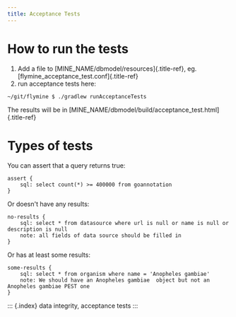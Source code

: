 ```yaml
---
title: Acceptance Tests
---
```


How to run the tests
====================

1.  Add a file to [MINE_NAME/dbmodel/resources]{.title-ref}, eg.
    [flymine_acceptance_test.conf]{.title-ref}
2.  run acceptance tests here:

``` {.bash}
~/git/flymine $ ./gradlew runAcceptanceTests
```

The results will be in
[MINE_NAME/dbmodel/build/acceptance_test.html]{.title-ref}

Types of tests
==============

You can assert that a query returns true:

``` {.guess}
assert {
    sql: select count(*) >= 400000 from goannotation
}
```

Or doesn\'t have any results:

``` {.guess}
no-results {
    sql: select * from datasource where url is null or name is null or description is null
    note: all fields of data source should be filled in
}
```

Or has at least some results:

``` {.guess}
some-results {
    sql: select * from organism where name = 'Anopheles gambiae'
    note: We should have an Anopheles gambiae  object but not an Anopheles gambiae PEST one
}
```

::: {.index}
data integrity, acceptance tests
:::
